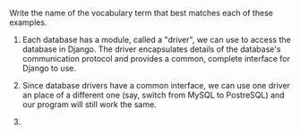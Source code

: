 Write the name of the vocabulary term that best matches each of these examples.

1. Each database has a module, called a "driver", we can use to access the database in Django.  The driver encapsulates details of the database's communication protocol and provides a common, complete interface for Django to use.

2. Since database drivers have a common interface, we can use one driver an place of a different one (say, switch from MySQL to PostreSQL) and our program will still work the same.

3. 

